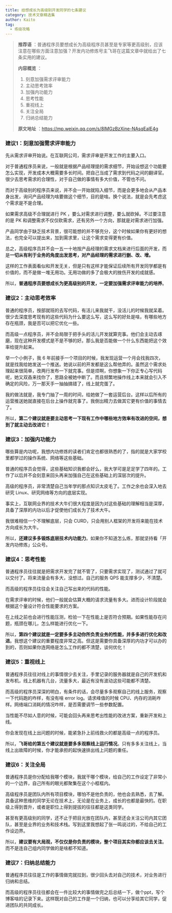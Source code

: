 ```yaml
---
title: 给想成长为高级别开发同学的七条建议
category: 技术文章精选集
author: Kaito
tag:
  - 练级攻略
---
```


> **推荐语** ：普通程序员要想成长为高级程序员甚至是专家等更高级别，应该注意在哪些方面注意加强？开发内功修炼号主飞哥在这篇文章中就给出了七条实用的建议。
>
> **内容概览** ：
>
> 1. 刻意加强需求评审能力
> 2. 主动思考效率
> 3. 加强内功能力
> 4. 思考性能
> 5. 重视线上
> 6. 关注全局
> 7. 归纳总结能力
>
> **原文地址** ：https://mp.weixin.qq.com/s/8lMGzBzXine-NAsqEaIE4g

### 建议1：刻意加强需求评审能力

先从需求评审开始说。在互联网公司，需求评审是开发工作的主要入口。

对于普通程序员来说，一般就是根据产品经理提的需求细节，开始设想这个功能要怎么实现，开发成本大概需要多长时间。把自己当成了需求到代码之间的翻译官。很少去思考需求的合理性，对于自己做的事情有多大价值，不管也不问。

而对于高级别的程序员来说，并不会一开始就陷入细节，而是会更多地会从产品本身出发，询问产品经理为啥要做这个细节，目的是啥。换个说法，就是会先考虑这个需求是不是合理。

如果需求高级不合理就进行 PK ，要么对需求进行调整，要么就砍掉。不过要注意的是 PK 和调整需求不仅仅砍需求，还有另外一个方向，那就是对需求进行加强。

产品同学由于缺乏技术背景，很可能想的并不够充分，这个时候如果你有更好的想法，也完全可以提出来，加到需求里，让这个需求变得更有价值。

总之，高级程序员并不会一五一十地按产品经理的需求文档来进行后面的开发，而是**一切从有利于业务的角度出发思考，对产品经理的需求进行删、改、增。**

这样的工作表面看似和开发无关，但是只有这样才能保证后续所有开发同学都是有价值的，而不是做一堆无用功。无用功做的多了会极大的挫伤开发的成就感。

所以，**普通程序员要想成长为更高级别的开发，一定要加强需求评审能力的培养**。

### 建议2：主动思考效率

普通的程序员，按部就班的去写代码，有活儿来我就干，没活儿的时候我就呆着。很少去深度思考现有的这些代码为什么要这么写，这么写的好处是啥，有哪些地方存在瓶颈，我是否可以把它优化一些。

而高级一点程序员，并不会局限于把手头的活儿开发就算完事。他们会主动去琢磨，现在这种开发模式是不是不够的好。那么我是否能做一个什么东西能把这个效率给提升起来。

举一个小例子，我 6 年前接手一个项目的时候，我发现运营一个月会找我四次，就是找我给她发送一个推送。她说以前的开发都是这么帮他弄的。虽然这个需求处理起来很简单，改两行发布一下就完事。但是烦啊，你想象一下你正专心写代码呢，她又双叒来找你了，思路全被她中断了。而且频繁地操作线上本来就会引入不确定的风险，万一那天手一抽抽搞错了，线上就完蛋了。

我的做法就是，我专门抽了一周的时间，给她做了一套运营后台。这样以后所有的运营推送她就直接在后台上操作就完事了。我倒出精力去做其它更有价值的事情去了。

所以，**第二个建议就是要主动思考一下现有工作中哪些地方效率有改进的空间，想到了就主动去改进它！**

### 建议3：加强内功能力

哪些算是内功呢，我想内功修炼的读者们肯定也都很熟悉的了，指的就是大家学校里都学过的操作系统、网络等这些基础。

普通的程序员会觉得，这些基础知识我都会好么，我大学可是足足学了四年的。工作了以后并不会刻意来回头再来加强自己在这些基础上的深层次的提升。

高级的程序员，非常清楚自己当年学的那点知识太皮毛了。工作之余也会深入地去研究 Linux、研究网络等方向的底层实现。

事实上，互联网业界的技术大牛们很大程度是因为对这些基础的理解相当是深厚，具备了深厚的内功以后才促使他们成长为了技术大牛。

我很难相信一个不理解底层，只会 CURD，只会用别人框架的开发将来能在技术方向成长为大牛。

所以，**还建议多多锻炼底层技术内功能力**。如果你不知道怎么练，那就坚持看「开发内功修炼」公众号。

### 建议4：思考性能

普通程序员往往就是把需求开发完了就不管了，只要需求实现了，测试通过了就可以交付了。将来流量会有多大，没想过。自己的服务 QPS 能支撑多少，不清楚。

而高级的程序员往往会关注自己写出来的代码的性能。

在需求评审的时候，他们一般就会估算大概的请求流量有多大。进而设计阶段就会根据这个量设计符合性能要求的方案。

在上线之前也会进行性能压测，检验一下在性能上是否符合预期。如果性能存在问题，瓶颈在哪儿，怎么样能进行优化一下。

所以，**第四个建议就是一定要多多主动你所负责业务的性能，并多多进行优化和改进**。我想这个建议的重要程度非常之高。但这是需要你具备深厚的内功才可以办的到的，否则如果你连网络是怎么工作的都不清楚，谈何优化！

### 建议5：重视线上

普通程序员往往对线上的事情很少去关注，手里记录的服务器就是自己的开发机和发布机，线上机器有几台，流量多大，最近有没有波动这些可能都不清楚。

而高级的程序员深深的明白，有条件的话，会尽量多多观察自己的线上服务，观察一下代码跑的咋样，有没有啥 error log。请求峰值的时候 CPU、内存的消耗咋样。网络端口消耗的情况咋样，是否需要调节一些参数配置。

当性能不尽如人意的时候，可能会回头再来思考出性能的改进方案，重新开发和上线。

你会发现在线上出问题的时候，能紧急扑上前线救火的都是高级一点的程序员。

所以，**飞哥给的第五个建议就是要多多观察线上运行情况**。只有多多关注线上，当线上出故障的时候，你才能承担的起快速排出线上问题的重任。

### 建议6：关注全局

普通程序员是你分配给我哪个模块，我就干哪个模块，给自己的工作设定了非常小的一个边界，自己所有的眼光都聚集在这个小框框内。

高级程序员是团队内所有项目模块，哪怕不是他负责的，他也会去熟悉，去了解。具备这种思维的同学无论在技术上，无论是在业务上，成长的也都是最快的。在职级上得到晋升，或者是职位上得到提拔的往往都是这类同学。

甚至有更高级别的同学，还不止于把目光放在团队内，甚至还会关注公司内其它团队，甚至是业界的业务和技术栈。写到这里我想起了张一鸣说过的，不给自己的工作设边界。

所以，**建议要有大局观，不仅仅是你负责的模块，整个项目其实你都应该去关注**。而不是连自己组内同学做的是啥都不知道。

### 建议7：归纳总结能力

普通程序员往往是工作的事情做完就拉到，很少回头去对自己的技术，对业务进行归纳和总结。

而高级的程序员往往都会在一件比较大的事情做完之后总结一下，做个ppt，写个博客啥的记录下来。这样既对自己的工作是一个归纳，也可以分享给其它同学，促进团队的共同成长。
